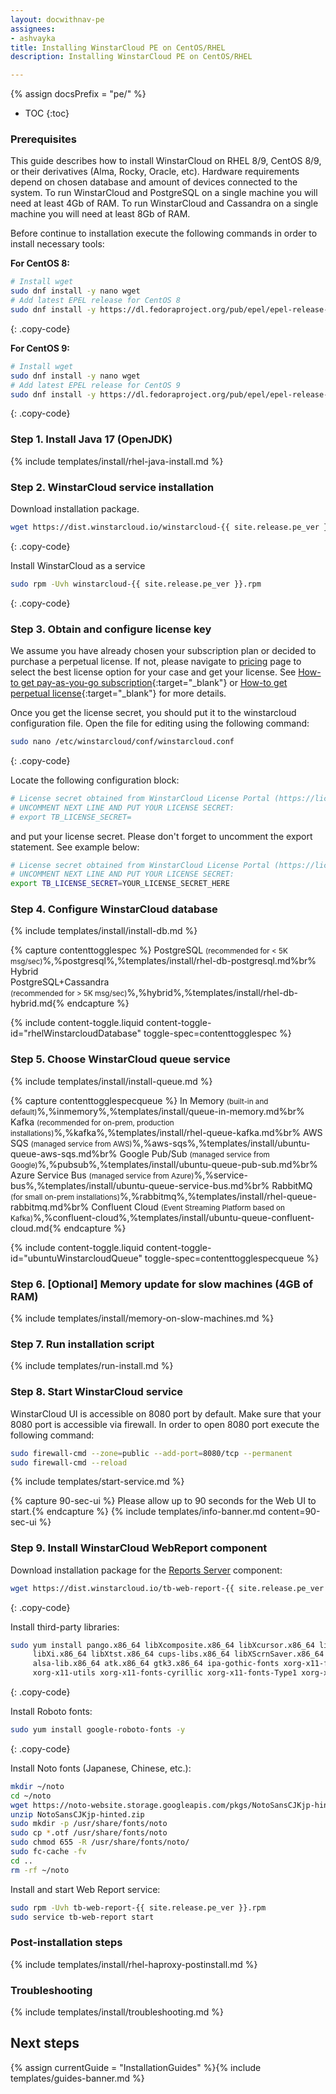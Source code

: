 ```yaml
---
layout: docwithnav-pe
assignees:
- ashvayka
title: Installing WinstarCloud PE on CentOS/RHEL
description: Installing WinstarCloud PE on CentOS/RHEL

---
```


{% assign docsPrefix = "pe/" %}

* TOC
{:toc}

### Prerequisites

This guide describes how to install WinstarCloud on RHEL 8/9, CentOS 8/9, or their derivatives (Alma, Rocky, Oracle, etc). 
Hardware requirements depend on chosen database and amount of devices connected to the system. 
To run WinstarCloud and PostgreSQL on a single machine you will need at least 4Gb of RAM.
To run WinstarCloud and Cassandra on a single machine you will need at least 8Gb of RAM.

Before continue to installation execute the following commands in order to install necessary tools:

**For CentOS 8:**

```bash
# Install wget
sudo dnf install -y nano wget
# Add latest EPEL release for CentOS 8
sudo dnf install -y https://dl.fedoraproject.org/pub/epel/epel-release-latest-8.noarch.rpm
```
{: .copy-code}

**For CentOS 9:**

```bash
# Install wget
sudo dnf install -y nano wget
# Add latest EPEL release for CentOS 9
sudo dnf install -y https://dl.fedoraproject.org/pub/epel/epel-release-latest-9.noarch.rpm
```
{: .copy-code}

### Step 1. Install Java 17 (OpenJDK) 

{% include templates/install/rhel-java-install.md %}

### Step 2. WinstarCloud service installation

Download installation package.

```bash
wget https://dist.winstarcloud.io/winstarcloud-{{ site.release.pe_ver }}.rpm
```
{: .copy-code}

Install WinstarCloud as a service

```bash
sudo rpm -Uvh winstarcloud-{{ site.release.pe_ver }}.rpm
```
{: .copy-code}

### Step 3. Obtain and configure license key 

We assume you have already chosen your subscription plan or decided to purchase a perpetual license. 
If not, please navigate to [pricing](/pricing/) page to select the best license option for your case and get your license. 
See [How-to get pay-as-you-go subscription](https://www.youtube.com/watch?v=dK-QDFGxWek){:target="_blank"} or [How-to get perpetual license](https://www.youtube.com/watch?v=GPe0lHolWek){:target="_blank"} for more details.

Once you get the license secret, you should put it to the winstarcloud configuration file. 
Open the file for editing using the following command:

```bash 
sudo nano /etc/winstarcloud/conf/winstarcloud.conf
``` 
{: .copy-code}

Locate the following configuration block:

```bash
# License secret obtained from WinstarCloud License Portal (https://license.winstarcloud.io)
# UNCOMMENT NEXT LINE AND PUT YOUR LICENSE SECRET:
# export TB_LICENSE_SECRET=
```

and put your license secret. Please don't forget to uncomment the export statement. See example below: 

```bash
# License secret obtained from WinstarCloud License Portal (https://license.winstarcloud.io)
# UNCOMMENT NEXT LINE AND PUT YOUR LICENSE SECRET:
export TB_LICENSE_SECRET=YOUR_LICENSE_SECRET_HERE
``` 

### Step 4. Configure WinstarCloud database

{% include templates/install/install-db.md %}

{% capture contenttogglespec %}
PostgreSQL <small>(recommended for < 5K msg/sec)</small>%,%postgresql%,%templates/install/rhel-db-postgresql.md%br%
Hybrid <br>PostgreSQL+Cassandra<br><small>(recommended for > 5K msg/sec)</small>%,%hybrid%,%templates/install/rhel-db-hybrid.md{% endcapture %}


{% include content-toggle.liquid content-toggle-id="rhelWinstarcloudDatabase" toggle-spec=contenttogglespec %} 

### Step 5. Choose WinstarCloud queue service

{% include templates/install/install-queue.md %}

{% capture contenttogglespecqueue %}
In Memory <small>(built-in and default)</small>%,%inmemory%,%templates/install/queue-in-memory.md%br%
Kafka <small>(recommended for on-prem, production installations)</small>%,%kafka%,%templates/install/rhel-queue-kafka.md%br%
AWS SQS <small>(managed service from AWS)</small>%,%aws-sqs%,%templates/install/ubuntu-queue-aws-sqs.md%br%
Google Pub/Sub <small>(managed service from Google)</small>%,%pubsub%,%templates/install/ubuntu-queue-pub-sub.md%br%
Azure Service Bus <small>(managed service from Azure)</small>%,%service-bus%,%templates/install/ubuntu-queue-service-bus.md%br%
RabbitMQ <small>(for small on-prem installations)</small>%,%rabbitmq%,%templates/install/rhel-queue-rabbitmq.md%br%
Confluent Cloud <small>(Event Streaming Platform based on Kafka)</small>%,%confluent-cloud%,%templates/install/ubuntu-queue-confluent-cloud.md{% endcapture %}

{% include content-toggle.liquid content-toggle-id="ubuntuWinstarcloudQueue" toggle-spec=contenttogglespecqueue %} 

### Step 6. [Optional] Memory update for slow machines (4GB of RAM) 

{% include templates/install/memory-on-slow-machines.md %} 

### Step 7. Run installation script
{% include templates/run-install.md %} 


### Step 8. Start WinstarCloud service

WinstarCloud UI is accessible on 8080 port by default. 
Make sure that your 8080 port is accessible via firewall.
In order to open 8080 port execute the following command:

```bash
sudo firewall-cmd --zone=public --add-port=8080/tcp --permanent
sudo firewall-cmd --reload
```   

{% include templates/start-service.md %}

{% capture 90-sec-ui %}
Please allow up to 90 seconds for the Web UI to start.{% endcapture %}
{% include templates/info-banner.md content=90-sec-ui %}

### Step 9. Install WinstarCloud WebReport component

Download installation package for the [Reports Server](/docs/user-guide/reporting/#reports-server) component:

```bash
wget https://dist.winstarcloud.io/tb-web-report-{{ site.release.pe_ver }}.rpm
```
{: .copy-code}

Install third-party libraries:

```bash
sudo yum install pango.x86_64 libXcomposite.x86_64 libXcursor.x86_64 libXdamage.x86_64 libXext.x86_64 \
     libXi.x86_64 libXtst.x86_64 cups-libs.x86_64 libXScrnSaver.x86_64 libXrandr.x86_64 GConf2.x86_64 \
     alsa-lib.x86_64 atk.x86_64 gtk3.x86_64 ipa-gothic-fonts xorg-x11-fonts-100dpi xorg-x11-fonts-75dpi \
     xorg-x11-utils xorg-x11-fonts-cyrillic xorg-x11-fonts-Type1 xorg-x11-fonts-misc unzip nss -y
```
{: .copy-code}

Install Roboto fonts:

```bash
sudo yum install google-roboto-fonts -y
```
{: .copy-code}

Install Noto fonts (Japanese, Chinese, etc.):

```bash
mkdir ~/noto
cd ~/noto
wget https://noto-website.storage.googleapis.com/pkgs/NotoSansCJKjp-hinted.zip
unzip NotoSansCJKjp-hinted.zip
sudo mkdir -p /usr/share/fonts/noto
sudo cp *.otf /usr/share/fonts/noto
sudo chmod 655 -R /usr/share/fonts/noto/
sudo fc-cache -fv
cd ..
rm -rf ~/noto
```

Install and start Web Report service:

```bash
sudo rpm -Uvh tb-web-report-{{ site.release.pe_ver }}.rpm
sudo service tb-web-report start
```

### Post-installation steps

{% include templates/install/rhel-haproxy-postinstall.md %}

### Troubleshooting

{% include templates/install/troubleshooting.md %}

## Next steps



{% assign currentGuide = "InstallationGuides" %}{% include templates/guides-banner.md %}
